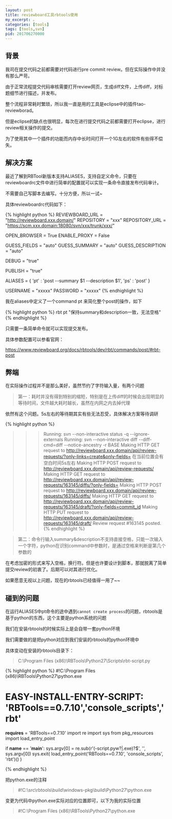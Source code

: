 ```yaml
---
layout: post
title: reviewboard工具rbtools使用
my_excerpt: 。
categories: [tools]
tags: [tools,svn]
pid: 201706270000
---
```


## 背景

我司在提交代码之前都需要对代码进行pre commit review。但在实际操作中并没有那么严苛。

由于正常流程提交代码审核需要打开review网页，生成diff文件，上传diff，对标题细节进行描述，并发布。

整个流程非常耗时繁琐，所以我一直是用的工具是eclipse中的插件tao-reviewborad。

但是eclipse的缺点也很明显，每次在进行提交代码之前都需要打开eclipse，进行review相关操作的提交。

为了使用其中一个插件的功能而内存中长时间打开一个1G左右的软件有些得不偿失。

## 解决方案

最近了解到RBTool新版本支持ALIASES，支持自定义命令，只要在reviewboardrc文件中进行简单的配置就可以实现一条命令直接发布代码审计。

不需要自己写脚本去编写。十分方便，所以一试~

具体reviewboardrc代码如下：

{% highlight  python %}
REVIEWBOARD_URL = "http://reviewboard.xxx.domain/"
REPOSITORY = "xxx"
REPOSITORY_URL = "https://scm.xxx.domain:18080/svn/xxx/trunk/xxx/"

OPEN_BROWSER = True
ENABLE_PROXY = False

GUESS_FIELDS = "auto"
GUESS_SUMMARY = "auto"
GUESS_DESCRIPTION = "auto"

DEBUG = "true"

PUBLISH = "true"

ALIASES = {
    'pt' : 'post --summary $1 --description $1',
    'ps' : 'post'
}

USERNAME = "xxxxx"
PASSWORD = "xxxxx"
{% endhighlight %}

我在aliases中定义了一个command pt 来简化整个post的操作，如下

{% highlight  python %}
rbt pt "保持summary和description一致，无法空格"
{% endhighlight %}

只需要一条简单命令就可以实现提交发布。

具体参数配置可以参看官网：

https://www.reviewboard.org/docs/rbtools/dev/rbt/commands/post/#rbt-post

## 弊端

在实际操作过程并不是那么美好，虽然节约了字符输入量，有两个问题

>第一：耗时并没有得到特别的缩短，特别是在上传diff的时候会出现明显的等待时间，文件越大耗时越长，虽然在内网之内去掉代理

依然有这个问题。5s左右的等待期其实有些无法忍受，具体解决方案等待调研

{% highlight  python %}
>>> Running: svn --non-interactive status -q --ignore-externals
>>> Running: svn --non-interactive diff --diff-cmd=diff --notice-ancestry -r BASE
>>> Making HTTP GET request to http://reviewboard.xxx.domain/api/review-requests/?only-links=create&only-fields=
>>> 在当前位置会有空白时间5s左右
>>> Making HTTP POST request to http://reviewboard.xxx.domain/api/review-requests/
>>> Making HTTP GET request to http://reviewboard.xxx.domain/api/review-requests/163145/diffs/?only-fields=
>>> Making HTTP POST request to http://reviewboard.xxx.domain/api/review-requests/163145/diffs/
>>> Making HTTP GET request to http://reviewboard.xxx.domain/api/review-requests/163145/draft/?only-fields=commit_id
>>> Making HTTP PUT request to http://reviewboard.xxx.domain/api/review-requests/163145/draft/
Review request #163145 posted.
{% endhighlight %}

>第二：命令行输入summary&description不支持直接空格，只能一次输入一个字符，python在识别command中参数时，是通过空格来判断是第几个参数的

在考虑加密的形式来写入空格，换行符。但是也许要设计到脚本，那就脱离了简单提交review的初衷了。后期可以对其进行优化。

如果愿意无视以上问题，现在的rbtools已经值得一用了~~

## 碰到的问题

在运行ALIASES中pt命令的途中遇到`cannot create process`的问题，rbtools是基于python的东西，这个主要是python系统的问题

我们在安装rbtools的时候实际上是会自带一套python环境

我们需要做的是把python对应到我们安装的rbtools的python环境中

具体变动在安装的rbtools目录下：

>C:\Program Files (x86)\RBTools\Python27\Scripts\rbt-script.py

{% highlight  python %}
#!C:\Program Files (x86)\RBTools\Python27\python.exe
# EASY-INSTALL-ENTRY-SCRIPT: 'RBTools==0.7.10','console_scripts','rbt'
__requires__ = 'RBTools==0.7.10'
import re
import sys
from pkg_resources import load_entry_point

if __name__ == '__main__':
    sys.argv[0] = re.sub(r'(-script\.pyw?|\.exe)?$', '', sys.argv[0])
    sys.exit(
        load_entry_point('RBTools==0.7.10', 'console_scripts', 'rbt')()
    )

{% endhighlight %}

把python.exe的注释

>#!C:\src\rbtools\build\windows-pkg\build\Python27\python.exe

变更为代码中python.exe实际对应的位置即可，以下为我的实际位置

>#!C:\Program Files (x86)\RBTools\Python27\python.exe
